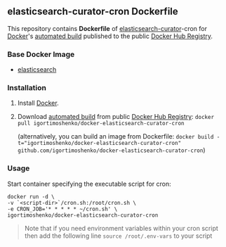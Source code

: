 ## elasticsearch-curator-cron Dockerfile


This repository contains **Dockerfile** of [elasticsearch-curator](https://www.elastic.co/guide/en/elasticsearch/client/curator/current/index.html)-cron for [Docker](https://www.docker.com/)'s [automated build](https://registry.hub.docker.com/u/igortimoshenko/docker-elasticsearch-curator-cron/) published to the public [Docker Hub Registry](https://registry.hub.docker.com/).


### Base Docker Image

* [elasticsearch](https://hub.docker.com/_/elasticsearch/)


### Installation

1. Install [Docker](https://www.docker.com/).

2. Download [automated build](https://registry.hub.docker.com/u/igortimoshenko/docker-elasticsearch-curator-cron/) from public [Docker Hub Registry](https://registry.hub.docker.com/): `docker pull igortimoshenko/docker-elasticsearch-curator-cron`

   (alternatively, you can build an image from Dockerfile: `docker build -t="igortimoshenko/docker-elasticsearch-curator-cron" github.com/igortimoshenko/docker-elasticsearch-curator-cron`)


### Usage

Start container specifying the executable script for cron:

    docker run -d \
    -v `<script-dir>`/cron.sh:/root/cron.sh \
    -e CRON_JOB='* * * * * ~/cron.sh' \
    igortimoshenko/docker-elasticsearch-curator-cron

> Note that if you need environment variables within your cron script then add
> the following line `source /root/.env-vars` to your script
